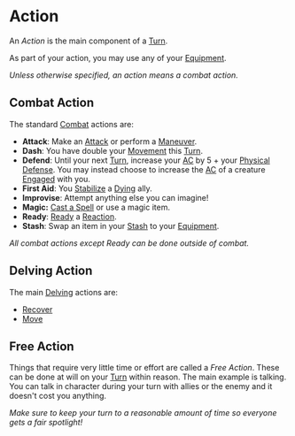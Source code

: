 # Action

An *Action* is the main component of a [Turn](Turn.md).

As part of your action, you may use any of your [Equipment](../../Player%20Characters/Inventory/Equipment.md).

*Unless otherwise specified, an action means a combat action.*

## Combat Action

The standard [Combat](../Combat/Combat.md) actions are:

- **Attack**: Make an [Attack](../Combat/Attack.md) or perform a [Maneuver](../Combat/Maneuver.md).
- **Dash**: You have double your [Movement](../Combat/Movement.md) this [Turn](Turn.md).
- **Defend**: Until your next [Turn](Turn.md), increase your [AC](../../Player%20Characters/Derived%20Statistics/Armor%20Class.md) by 5 + your [Physical Defense](../../Player%20Characters/Derived%20Statistics/Physical%20Defense.md). You may instead choose to increase the [AC](../../Player%20Characters/Derived%20Statistics/Armor%20Class.md) of a creature [Engaged](../Conditions/Engaged.md) with you.
- **First Aid**: You [Stabilize](../Conditions/Stabilized.md) a [Dying](../Conditions/Dying.md) ally.
- **Improvise**: Attempt anything else you can imagine!
- **Magic:** [Cast a Spell](../../Magic/Spellcasting/Spellcasting.md) or use a magic item.
- **Ready**: [Ready](../Combat/Reaction.md#Ready) a [Reaction](../Combat/Reaction.md).
- **Stash**: Swap an item in your [Stash](../../Player%20Characters/Inventory/Stash.md) to your [Equipment](../../Player%20Characters/Inventory/Equipment.md).

*All combat actions except Ready can be done outside of combat.*

## Delving Action

The main [Delving](../Exploration/Delving.md) actions are:

- [Recover](../Exploration/Delving.md#Recover)
- [Move](../Exploration/Delving.md#Move)

## Free Action

Things that require very little time or effort are called a *Free Action*. These can be done at will on your [Turn](Turn.md) within reason. The main example is talking. You can talk in character during your turn with allies or the enemy and it doesn't cost you anything.

*Make sure to keep your turn to a reasonable amount of time so everyone gets a fair spotlight!*
